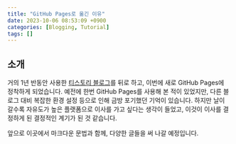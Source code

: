 ```yaml
---
title: "GitHub Pages로 옮긴 이유"
date: 2023-10-06 08:53:09 +0900
categories: [Blogging, Tutorial]
tags: []
---
```


## 소개

거의 1년 반동안 사용한 [티스토리 블로그](https://greengroup.tistory.com)를 뒤로 하고, 이번에 새로 GitHub Pages에 정착하게 되었습니다.
예전에 한번 GitHub Pages를 사용해 본 적이 있었지만, 다른 블로그 대비 복잡한 환경 설정 등으로 인해 금방 포기했던 기억이 있습니다. 하지만 날이 갈수록 자유도가 높은 플랫폼으로 이사를 가고 싶다는 생각이 들었고, 이것이 이사를 결정하게 된 결정적인 계기가 된 것 같습니다.

앞으로 이곳에서 마크다운 문법과 함께, 다양한 글들을 써 나갈 예정입니다.
